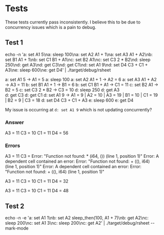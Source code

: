 # Tests

These tests currently pass inconsistently. I believe this to be due to
concurrency issues which is a pain to debug.

## Test 1

echo -n 'a: set A1 5\na: sleep 100\na: set A2 A1 + 1\na: set A3 A1 + A2\nb: set B1 A1 + 1\nb: set C1 B1 + A1\nc: set B2 A1\nc: set C3 2 \* B2\nd: sleep 250\nd: get A3\nd: get C3\nd: get C1\nd: set A1 9\nd: set D4 C3 + C1 + A3\ne: sleep 600\ne: get D4' | ./target/debug/rsheet

a: set A1 5 -> A1 = 5
a: sleep 100
a: set A2 A1 + 1 -> A2 = 6
a: set A3 A1 + A2 -> A3 = 11
b: set B1 A1 + 1 -> B1 = 6
b: set C1 B1 + A1 -> C1 = 11
c: set B2 A1 -> B2 = 5
c: set C3 2 \* B2 -> C3 = 10
d: sleep 250
d: get A3  
d: get C3
d: get C1
d: set A1 9 -> A1 = 9 | A2 = 10 | A3 = 19 | B1 = 10 | C1 = 19 | B2 = 9 | C3 = 18
d: set D4 C3 + C1 + A3
e: sleep 600
e: get D4

My issue is occurring at `d: set A1 9` which is not updating concurrently?

### Answer

A3 = 11
C3 = 10
C1 = 11
D4 = 56

### Errors

A3 = 11
C3 = Error: "Function not found: \* (i64, ()) (line 1, position 1)"
Error: A dependent cell contained an error: Error: "Function not found: + ((), i64) (line 1,
position 1)"
Error: A dependent cell contained an error: Error: "Function not found: + ((), i64) (line 1,
position 1)"

A3 = 11
C3 = 10
C1 = 11
D4 = 32

A3 = 11
C3 = 10
C1 = 11
D4 = 48

## Test 2

echo -n -e 'a: set A1 1\nb: set A2 sleep_then(100, A1 + 7)\nb: get A2\nc: sleep 200\nc: set A1 3\nc: sleep 200\nc: get A2' | ./target/debug/rsheet --mark-mode

